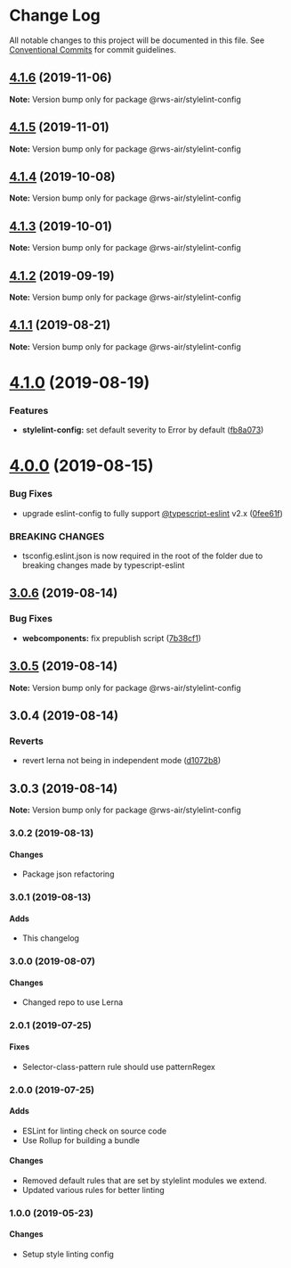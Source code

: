 # Change Log

All notable changes to this project will be documented in this file.
See [Conventional Commits](https://conventionalcommits.org) for commit guidelines.

## [4.1.6](https://github.com/RWS-NL/air-node-packages/compare/@rws-air/stylelint-config@4.1.5...@rws-air/stylelint-config@4.1.6) (2019-11-06)

**Note:** Version bump only for package @rws-air/stylelint-config





## [4.1.5](https://github.com/RWS-NL/air-node-packages/compare/@rws-air/stylelint-config@4.1.4...@rws-air/stylelint-config@4.1.5) (2019-11-01)

**Note:** Version bump only for package @rws-air/stylelint-config





## [4.1.4](https://github.com/RWS-NL/air-node-packages/compare/@rws-air/stylelint-config@4.1.3...@rws-air/stylelint-config@4.1.4) (2019-10-08)

**Note:** Version bump only for package @rws-air/stylelint-config





## [4.1.3](https://github.com/RWS-NL/air-node-packages/compare/@rws-air/stylelint-config@4.1.2...@rws-air/stylelint-config@4.1.3) (2019-10-01)

**Note:** Version bump only for package @rws-air/stylelint-config





## [4.1.2](https://github.com/RWS-NL/air-node-packages/compare/@rws-air/stylelint-config@4.1.1...@rws-air/stylelint-config@4.1.2) (2019-09-19)

**Note:** Version bump only for package @rws-air/stylelint-config





## [4.1.1](https://github.com/RWS-NL/air-node-packages/compare/@rws-air/stylelint-config@4.1.0...@rws-air/stylelint-config@4.1.1) (2019-08-21)

**Note:** Version bump only for package @rws-air/stylelint-config





# [4.1.0](https://github.com/RWS-NL/air-node-packages/compare/@rws-air/stylelint-config@4.0.0...@rws-air/stylelint-config@4.1.0) (2019-08-19)


### Features

* **stylelint-config:** set default severity to Error by default ([fb8a073](https://github.com/RWS-NL/air-node-packages/commit/fb8a073))





# [4.0.0](https://github.com/RWS-NL/air-node-packages/compare/@rws-air/stylelint-config@3.0.6...@rws-air/stylelint-config@4.0.0) (2019-08-15)


### Bug Fixes

* upgrade eslint-config to fully support [@typescript-eslint](https://github.com/typescript-eslint) v2.x ([0fee61f](https://github.com/RWS-NL/air-node-packages/commit/0fee61f))


### BREAKING CHANGES

* tsconfig.eslint.json is now required in the root of the folder due to breaking
changes made by typescript-eslint





## [3.0.6](https://github.com/RWS-NL/air-node-packages/compare/@rws-air/stylelint-config@3.0.5...@rws-air/stylelint-config@3.0.6) (2019-08-14)


### Bug Fixes

* **webcomponents:** fix prepublish script ([7b38cf1](https://github.com/RWS-NL/air-node-packages/commit/7b38cf1))





## [3.0.5](https://github.com/RWS-NL/air-node-packages/compare/@rws-air/stylelint-config@3.0.4...@rws-air/stylelint-config@3.0.5) (2019-08-14)

**Note:** Version bump only for package @rws-air/stylelint-config





## 3.0.4 (2019-08-14)


### Reverts

* revert lerna not being in independent mode ([d1072b8](https://github.com/RWS-NL/air-node-packages/commit/d1072b8))





## 3.0.3 (2019-08-14)

**Note:** Version bump only for package @rws-air/stylelint-config

### 3.0.2 (2019-08-13)
#### Changes
- Package json refactoring

### 3.0.1 (2019-08-13)
#### Adds
- This changelog

### 3.0.0 (2019-08-07)
#### Changes
- Changed repo to use Lerna

### 2.0.1 (2019-07-25)
#### Fixes
- Selector-class-pattern rule should use patternRegex

### 2.0.0 (2019-07-25)
#### Adds
- ESLint for linting check on source code
- Use Rollup for building a bundle

#### Changes
- Removed default rules that are set by stylelint modules we extend.
- Updated various rules for better linting

### 1.0.0 (2019-05-23)
#### Changes
- Setup style linting config
